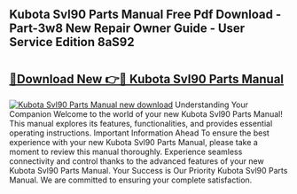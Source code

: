 ## Kubota Svl90 Parts Manual Free Pdf Download - Part-3w8 New Repair Owner Guide - User Service Edition 8aS92

# <h2><a href="http://bc93350.oget.top/?id=Kubota+Svl90+Parts+Manual">🔗Download New 👉🔴 Kubota Svl90 Parts Manual</a></h2>

[![Kubota Svl90 Parts Manual new download](https://i.imgur.com/5g1atiW.png)](http://bc93350.oget.top/?id=Kubota+Svl90+Parts+Manual)
Understanding Your Companion Welcome to the world of your new Kubota Svl90 Parts Manual! This manual explores its features, functionalities, and provides essential operating instructions. Important Information Ahead To ensure the best experience with your new Kubota Svl90 Parts Manual, please take a moment to review this manual thoroughly. Experience seamless connectivity and control thanks to the advanced features of your new Kubota Svl90 Parts Manual. Your Success is Our Priority Kubota Svl90 Parts Manual. We are committed to ensuring your complete satisfaction.
